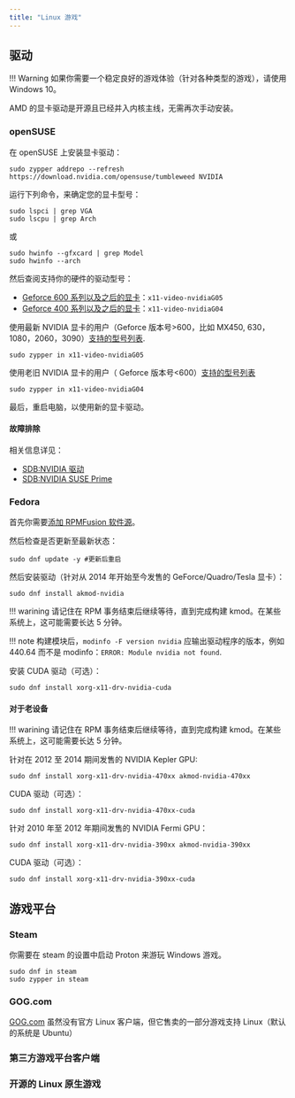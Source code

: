 ```yaml
---
title: "Linux 游戏"
---
```


## 驱动

!!! Warning
    如果你需要一个稳定良好的游戏体验（针对各种类型的游戏），请使用 Windows 10。

AMD 的显卡驱动是开源且已经并入内核主线，无需再次手动安装。

### openSUSE

在 openSUSE 上安装显卡驱动：

```
sudo zypper addrepo --refresh https://download.nvidia.com/opensuse/tumbleweed NVIDIA
```

运行下列命令，来确定您的显卡型号：

```
sudo lspci | grep VGA
sudo lscpu | grep Arch
```

或

```
sudo hwinfo --gfxcard | grep Model
sudo hwinfo --arch
```

然后查阅支持你的硬件的驱动型号：

- [Geforce 600 系列以及之后的显卡](https://www.nvidia.com/Download/driverResults.aspx/145182/en-us)：`x11-video-nvidiaG05`
- [Geforce 400 系列以及之后的显卡](https://www.nvidia.com/Download/driverResults.aspx/142567/en-us)：`x11-video-nvidiaG04`

使用最新 NVIDIA 显卡的用户（Geforce 版本号>600，比如 MX450, 630，1080，2060，3090）[支持的型号列表](https://www.nvidia.cn/Download/driverResults.aspx/165210/cn).

```
sudo zypper in x11-video-nvidiaG05
```

使用老旧 NVIDIA 显卡的用户（ Geforce 版本号<600）[支持的型号列表](https://www.nvidia.cn/Download/driverResults.aspx/160312/cn)

```
sudo zypper in x11-video-nvidiaG04
```

最后，重启电脑，以使用新的显卡驱动。

#### 故障排除

相关信息详见：

- [SDB:NVIDIA 驱动](https://zh.opensuse.org/SDB:NVIDIA_%E9%A9%B1%E5%8A%A8)
- [SDB:NVIDIA SUSE Prime](https://zh.opensuse.org/SDB:NVIDIA_SUSE_Prime)

### Fedora

首先你需要[添加 RPMFusion 软件源](./index.md)。

然后检查是否更新至最新状态：

```
sudo dnf update -y #更新后重启
```

然后安装驱动（针对从 2014 年开始至今发售的 GeForce/Quadro/Tesla 显卡）：

```
sudo dnf install akmod-nvidia
```

!!! warining
    请记住在 RPM 事务结束后继续等待，直到完成构建 kmod。在某些系统上，这可能需要长达 5 分钟。

!!! note
    构建模块后，`modinfo -F version nvidia` 应输出驱动程序的版本，例如 440.64 而不是 modinfo：`ERROR: Module nvidia not found`.

安装 CUDA 驱动（可选）：

```
sudo dnf install xorg-x11-drv-nvidia-cuda
```

#### 对于老设备

!!! warining
    请记住在 RPM 事务结束后继续等待，直到完成构建 kmod。在某些系统上，这可能需要长达 5 分钟。

针对在 2012 至 2014 期间发售的 NVIDIA Kepler GPU:

```
sudo dnf install xorg-x11-drv-nvidia-470xx akmod-nvidia-470xx
```

CUDA 驱动（可选）：

```
sudo dnf install xorg-x11-drv-nvidia-470xx-cuda
```

针对 2010 年至 2012 年期间发售的 NVIDIA Fermi GPU：

```
sudo dnf install xorg-x11-drv-nvidia-390xx akmod-nvidia-390xx
```

CUDA 驱动（可选）：

```
sudo dnf install xorg-x11-drv-nvidia-390xx-cuda 
```

## 游戏平台

### Steam

你需要在 steam 的设置中启动 Proton 来游玩 Windows 游戏。

```
sudo dnf in steam
sudo zypper in steam
```

### GOG.com

[GOG.com](https://www.gog.com/) 虽然没有官方 Linux 客户端，但它售卖的一部分游戏支持 Linux（默认的系统是 Ubuntu）

### 第三方游戏平台客户端

### 开源的 Linux 原生游戏